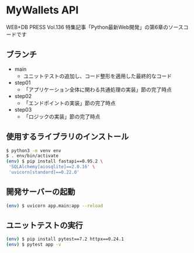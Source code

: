 # MyWallets API

WEB+DB PRESS Vol.136 特集記事「Python最新Web開発」の第6章のソースコードです

## ブランチ

- main
    - ユニットテストの追加し、コード整形を適用した最終的なコード
- step01
    - 「アプリケーション全体に関わる共通処理の実装」節の完了時点
- step02
    - 「エンドポイントの実装」節の完了時点
- step03
    - 「ロジックの実装」節の完了時点

## 使用するライブラリのインストール

```bash
$ python3 -m venv env
$ . env/bin/activate
(env) $ pip install fastapi==0.95.2 \
 'SQLAlchemy[aiosqlite]==2.0.16' \
 'uvicorn[standard]==0.22.0'
```

## 開発サーバーの起動

```bash
(env) $ uvicorn app.main:app --reload
```

## ユニットテストの実行

```bash
(env) $ pip install pytest==7.2 httpx==0.24.1
(env) $ pytest app -v
```

